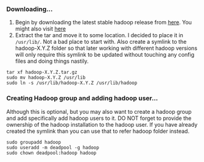 <h3>Downloading...</h3>

1. Begin by downloading the latest stable hadoop release from <a href=https://mirrors.estointernet.in/apache/hadoop/common/hadoop-3.3.0/>here</a>. You might also visit <a href=https://www.apache.org/dyn/closer.cgi/hadoop/common/>here</a>
2. Extract the tar and move it to some location. I decided to place it in `/usr/lib/`. Not a bad place to start with. Also create a symlink to the hadoop-X.Y.Z folder so that later working with different hadoop versions will only require this symlink to be updated without touching any config files and doing things nastily.
 
 ```
 tar xf hadoop-X.Y.Z.tar.gz
 sudo mv hadoop-X.Y.Z /usr/lib
 sudo ln -s /usr/lib/hadoop-X.Y.Z /usr/lib/hadoop
 ```
 
<h3>Creating Hadoop group and adding hadoop user...</h3>
Although this is optional, but you may also want to create a hadoop group and add specifically add hadoop users to it. DO NOT forget to provide the ownership of the hadoop installation to the hadoop user. If you have already created the symlink than you can use that to refer hadoop folder instead.

```
sudo groupadd hadoop
sudo useradd -m deadpool -g hadoop
sudo chown deadpool:hadoop hadoop
```
